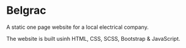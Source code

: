 # Belgrac
A static one page website for a local electrical company.

The website is built usinh HTML, CSS, SCSS, Bootstrap & JavaScript.
